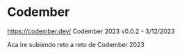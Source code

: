 # Codember
https://codember.dev/
Codember 2023 v0.0.2 - 3/12/2023

Aca ire subiendo reto a reto de Codember 2023
